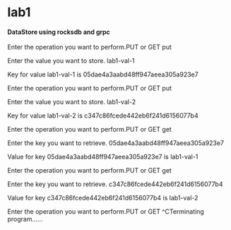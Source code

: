 # lab1
<b>DataStore using rocksdb and grpc</b><br><br>
Enter the operation you want to perform.PUT or GET
put

Enter the value you want to store.
lab1-val-1

Key for value lab1-val-1 is 05dae4a3aabd48ff947aeea305a923e7

Enter the operation you want to perform.PUT or GET
put

Enter the value you want to store.
lab1-val-2

Key for value lab1-val-2 is c347c86fcede442eb6f241d6156077b4

Enter the operation you want to perform.PUT or GET
get

Enter the key you want to retrieve.
05dae4a3aabd48ff947aeea305a923e7

Value for key 05dae4a3aabd48ff947aeea305a923e7 is lab1-val-1

Enter the operation you want to perform.PUT or GET
get

Enter the key you want to retrieve.
c347c86fcede442eb6f241d6156077b4

Value for key c347c86fcede442eb6f241d6156077b4 is lab1-val-2

Enter the operation you want to perform.PUT or GET
^CTerminating program......
